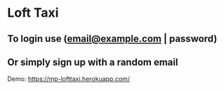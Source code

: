 # Loft Taxi
## To login use (email@example.com | password)
## Or simply sign up with a random email
Demo: https://mp-lofttaxi.herokuapp.com/
